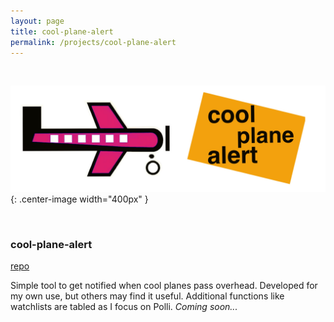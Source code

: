 ```yaml
---
layout: page
title: cool-plane-alert
permalink: /projects/cool-plane-alert
---
```


<br>

![cool-plane-alert](/assets/img/projects/cool_plane_alert.jpg){: .center-image width="400px" }

<br>

### cool-plane-alert

[repo](https://github.com/frontierkodiak/cool-plane-alert)

Simple tool to get notified when cool planes pass overhead. Developed for my own use, but others may find it useful. Additional functions like watchlists are tabled as I focus on Polli. *Coming soon...*
